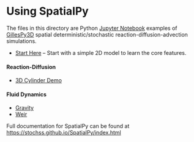 Using SpatialPy
===========================

The files in this directory are Python [Jupyter Notebook](https://jupyter-notebook.readthedocs.io/en/stable/) examples of [GillesPy3D](https://github.com/GillesPy3D/GillesPy3D) spatial deterministic/stochastic reaction-diffusion-advection simulations. 

* [Start Here](Start_Here.ipynb) &ndash; Start with a simple 2D model to learn the core features.
#### Reaction-Diffusion
* [3D Cylinder Demo](3D_Cylinder_Demo.ipynb)
#### Fluid Dynamics
* [Gravity](Gravity.ipynb)
* [Weir](Weir.ipynb)

Full documentation for SpatialPy can be found at https://stochss.github.io/SpatialPy/index.html